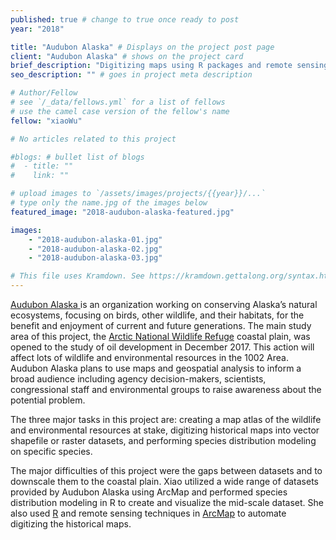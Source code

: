 ```yaml
---
published: true # change to true once ready to post
year: "2018"

title: "Audubon Alaska" # Displays on the project post page
client: "Audubon Alaska" # shows on the project card
brief_description: "Digitizing maps using R packages and remote sensing techniques" # shows on the project card
seo_description: "" # goes in project meta description

# Author/Fellow
# see `/_data/fellows.yml` for a list of fellows
# use the camel case version of the fellow's name
fellow: "xiaoWu"

# No articles related to this project

#blogs: # bullet list of blogs
#  - title: ""
#    link: ""

# upload images to `/assets/images/projects/{{year}}/...`
# type only the name.jpg of the images below
featured_image: "2018-audubon-alaska-featured.jpg"

images:
    - "2018-audubon-alaska-01.jpg"
    - "2018-audubon-alaska-02.jpg"
    - "2018-audubon-alaska-03.jpg"

# This file uses Kramdown. See https://kramdown.gettalong.org/syntax.html for syntax
---
```

[Audubon Alaska ](http://ak.audubon.org/)is an organization working on conserving Alaska’s natural ecosystems, focusing on birds, other wildlife, and their habitats, for the benefit and enjoyment of current and future generations. The main study area of this project, the [Arctic National Wildlife Refuge](https://en.wikipedia.org/wiki/Arctic_National_Wildlife_Refuge) coastal plain, was opened to the study of oil development in December 2017. This action will affect lots of wildlife and environmental resources in the 1002 Area. Audubon Alaska plans to use maps and geospatial analysis to inform a broad audience including agency decision-makers, scientists, congressional staff and environmental groups to raise awareness about the potential problem.

The three major tasks in this project are: creating a map atlas of the wildlife and environmental resources at stake, digitizing historical maps into vector shapefile or raster datasets, and performing species distribution modeling on specific species.

The major difficulties of this project were the gaps between datasets and to downscale them to the coastal plain. Xiao utilized a wide range of datasets provided by Audubon Alaska using ArcMap and performed species distribution modeling in R to create and visualize the mid-scale dataset. She also used [R](https://en.wikipedia.org/wiki/R_(programming_language)) and remote sensing techniques in [ArcMap](https://en.wikipedia.org/wiki/ArcMap) to automate digitizing the historical maps.
